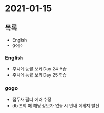 # 2021-01-15

## 목록

- English
- gogo

### English

- 주니어 능률 보카 Day 24 복습
- 주니어 능률 보카 Day 25 학습

### gogo

- 접두사 필터 에러 수정
- db 조회 때 해당 정보가 없을 시 안내 메세지 발신
